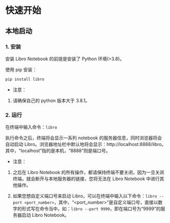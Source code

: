 # 快速开始

## 本地启动

### 1. 安装

安装 Libro Notebook 的前提是安装了 Python 环境(>3.8)。

使用 pip 安装：

```bash
pip install libro
```

- 注意：

1. 请确保自己的 python 版本大于 3.8.1。

### 2. 运行

在终端中输入命令：`libro`

执行命令之后，终端将会显示一系列 notebook 的服务器信息，同时浏览器将会自动启动 Libro。浏览器地址栏中默认地将会显示：http://localhost:8888/libro。其中，“localhost”指的是本机，“8888”则是端口号。

- 注意：

1. 之后在 Libro Notebook 的所有操作，都请保持终端不要关闭，因为一旦关闭终端，就会断开与本地服务器的链接，您将无法在 Libro Notebook 中进行其他操作。

2. 如果您想自定义端口号来启动 Libro，可以在终端中输入以下命令：`libro --port <port_number>`，其中，“<port_number>”是自定义端口号，直接以数字的形式写在命令当中。如：`libro --port 9999`，即在端口号为“9999”的服务器启动 Libro Notebook。
